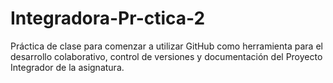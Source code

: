 # Integradora-Pr-ctica-2
Práctica de clase  para comenzar a utilizar GitHub como herramienta para el desarrollo colaborativo, control de versiones y documentación del Proyecto Integrador de la asignatura.
